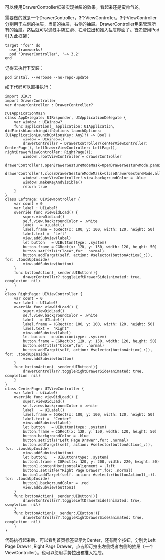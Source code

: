 可以使用DrawerController框架实现抽屉的效果。看起来还是蛮帅气的。

需要做的就是一个DrawerController，3个ViewController。3个ViewController分别用于左侧的抽屉，当前的抽屉，右侧的抽屉。DrawerController用来管理所有的抽屉。然后就可以通过手势左滑、右滑拉出和推入抽屉界面了。首先使用Pod引入此框架：

    target 'four' do
      use_frameworks!
      pod 'DrawerController', '~> 3.2'
    end

记得去执行下安装：

    pod install --verbose --no-repo-update
    
如下代码可以直接执行：
    
    import UIKit
    import DrawerController
    var drawerController : DrawerController?
    
    @UIApplicationMain
    class AppDelegate: UIResponder, UIApplicationDelegate {
        var window : UIWindow?
        func application(_ application: UIApplication, didFinishLaunchingWithOptions launchOptions: [UIApplicationLaunchOptionsKey: Any]?) -> Bool {
            window = UIWindow()
            drawerController = DrawerController(centerViewController: CenterPage(), leftDrawerViewController: LeftPage(), rightDrawerViewController: RightPage());
            window!.rootViewController = drawerController
            drawerController!.openDrawerGestureModeMask=OpenDrawerGestureMode.panningCenterView
            drawerController!.closeDrawerGestureModeMask=CloseDrawerGestureMode.all;
            window!.rootViewController!.view.backgroundColor = .blue
            window!.makeKeyAndVisible()
            return true
        }
    }
    class LeftPage: UIViewController {
        var count = 0
        var label : UILabel!
        override func viewDidLoad() {
            super.viewDidLoad()
            self.view.backgroundColor = .white
            label   = UILabel()
            label.frame = CGRect(x: 100, y: 100, width: 120, height: 50)
            label.text =  "Left"
            view.addSubview(label)
            let button   = UIButton(type: .system)
            button.frame = CGRect(x: 120, y: 150, width: 120, height: 50)
            button.setTitle("Close",for: .normal)
            button.addTarget(self, action: #selector(buttonAction(_:)), for: .touchUpInside)
            view.addSubview(button)
        }
        func buttonAction(_ sender:UIButton!){
            drawerController?.toggleLeftDrawerSide(animated: true, completion: nil)
        }
    }
    class RightPage: UIViewController {
        var count = 0
        var label : UILabel!
        override func viewDidLoad() {
            super.viewDidLoad()
            self.view.backgroundColor = .white
            label   = UILabel()
            label.frame = CGRect(x: 100, y: 100, width: 120, height: 50)
            label.text =  "Right"
            view.addSubview(label)
            let button   = UIButton(type: .system)
            button.frame = CGRect(x: 120, y: 150, width: 120, height: 50)
            button.setTitle("Close",for: .normal)
            button.addTarget(self, action: #selector(buttonAction(_:)), for: .touchUpInside)
            view.addSubview(button)
        }
        func buttonAction(_ sender:UIButton!){
            drawerController?.toggleRightDrawerSide(animated: true, completion: nil)
        }
    }
    class CenterPage: UIViewController {
        var label : UILabel!
        override func viewDidLoad() {
            super.viewDidLoad()
            self.view.backgroundColor = .white
            label   = UILabel()
            label.frame = CGRect(x: 100, y: 100, width: 120, height: 50)
            label.text =  "Center"
            view.addSubview(label)
            let button   = UIButton(type: .system)
            button.frame = CGRect(x: 120, y: 150, width: 120, height: 50)
            button.backgroundColor = .blue
            button.setTitle("Left Page Drawer",for: .normal)
            button.addTarget(self, action: #selector(buttonAction(_:)), for: .touchUpInside)
            view.addSubview(button)
            let button1   = UIButton(type: .system)
            button1.frame = CGRect(x: 120, y: 200, width: 220, height: 50)
            button1.contentHorizontalAlignment = .left
            button1.setTitle("Right Page Drawer",for: .normal)
            button1.addTarget(self, action: #selector(buttonAction1(_:)), for: .touchUpInside)
            button1.backgroundColor = .red
            view.addSubview(button1)
        }
        func buttonAction(_ sender:UIButton!){
            drawerController?.toggleLeftDrawerSide(animated: true, completion: nil)
        }
        func buttonAction1(_ sender:UIButton!){
            drawerController?.toggleRightDrawerSide(animated: true, completion: nil)
        }
    }

代码执行起来后，可以看到首页标签显示为Center，还有两个按钮，分别为Left Page Drawer ,Right Page Drawer。点击即可拉出左侧或者右侧的抽屉（一个ViewController）。也可以使用手势拉出和推入抽屉。




